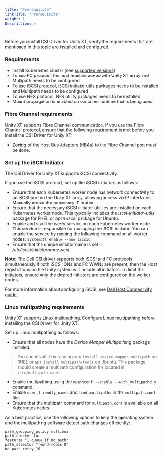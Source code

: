 ```yaml
---
title: "Prerequisite"
linkTitle: "Prerequisite"
weight: 1
Description: >

---  
```


Before you install CSI Driver for Unity XT, verify the requirements that are mentioned in this topic are installed and configured.

### Requirements

* Install Kubernetes cluster (see [supported versions](../../../../../concepts/csidriver/#features-and-capabilities))
* To use FC protocol, the host must be zoned with Unity XT array and Multipath needs to be configured
* To use iSCSI protocol, iSCSI initiator utils packages needs to be installed and Multipath needs to be configured
* To use NFS protocol, NFS utility packages needs to be installed
* Mount propagation is enabled on container runtime that is being used

### Fibre Channel requirements

Unity XT supports Fibre Channel communication. If you use the Fibre Channel protocol, ensure that the
following requirement is met before you install the CSI Driver for Unity XT:
- Zoning of the Host Bus Adapters (HBAs) to the Fibre Channel port must be done.

### Set up the iSCSI Initiator

The CSI Driver for Unity XT supports iSCSI connectivity.

If you use the iSCSI protocol, set up the iSCSI initiators as follows:
- Ensure that each Kubernetes worker node has network connectivity to an iSCSI port on the Unity XT array, allowing access via IP interfaces. Manually create the necessary IP routes.
- Ensure that the necessary iSCSI initiator utilities are installed on each Kubernetes worker node. This typically includes the _iscsi-initiator-utils_ package for RHEL or _open-iscsi_ package for Ubuntu.
- Enable and start the _iscsid_ service on each Kubernetes worker node. This service is responsible for managing the iSCSI initiator. You can enable the service by running the following command on all worker nodes: `systemctl enable --now iscsid`
- Ensure that the unique initiator name is set in _/etc/iscsi/initiatorname.iscsi_.

**Note**: The Dell CSI driver supports both iSCSI and FC protocols simultaneously.If both iSCSI IQNs and 
FC WWNs are present, then the Host registrations on the Unity system will include all initiators. 
    To limit the initiators, ensure only the desired initiators are configured on the worker nodes.

For more information about configuring iSCSI, see [Dell Host Connectivity guide](https://www.delltechnologies.com/asset/en-us/products/storage/technical-support/docu5128.pdf).

### Linux multipathing requirements

Unity XT supports Linux multipathing. Configure Linux multipathing before installing the CSI Driver for Unity XT.

Set up Linux multipathing as follows:
- Ensure that all nodes have the _Device Mapper Multipathing_ package installed.
> You can install it by running `yum install device-mapper-multipath` on RHEL or `apt install multipath-tools` on Ubuntu. This package should create a multipath configuration file located in `/etc/multipath.conf`.
- Enable multipathing using the `mpathconf --enable --with_multipathd y` command.
- Enable `user_friendly_names` and `find_multipaths` in the `multipath.conf` file.
- Ensure that the multipath command for `multipath.conf` is available on all Kubernetes nodes.

As a best practice, use the following options to help the operating system and the mulitpathing software detect path changes efficiently:

```text
path_grouping_policy multibus
path_checker tur
features "1 queue_if_no_path"
path_selector "round-robin 0"
no_path_retry 10
```
